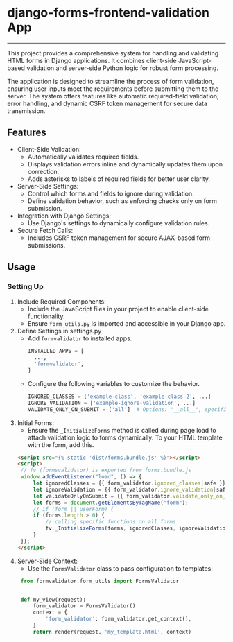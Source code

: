 # django-forms-frontend-validation App
___

This project provides a comprehensive system for handling and validating HTML forms in Django applications. It combines client-side JavaScript-based validation and server-side Python logic for robust form processing.

The application is designed to streamline the process of form validation, ensuring user inputs meet the requirements before submitting them to the server. The system offers features like automatic required-field validation, error handling, and dynamic CSRF token management for secure data transmission.

## Features
- Client-Side Validation: 
  - Automatically validates required fields.
  - Displays validation errors inline and dynamically updates them upon correction.
  - Adds asterisks to labels of required fields for better user clarity.
- Server-Side Settings:
  - Control which forms and fields to ignore during validation.
  - Define validation behavior, such as enforcing checks only on form submission.
- Integration with Django Settings:
  - Use Django's settings to dynamically configure validation rules.
- Secure Fetch Calls:
  - Includes CSRF token management for secure AJAX-based form submissions.

## Usage
### Setting Up
1. Include Required Components:
   - Include the JavaScript files in your project to enable client-side functionality.
   - Ensure `form_utils.py` is imported and accessible in your Django app.
2. Define Settings in settings.py
   - Add `formvalidator` to installed apps.
      ```python
      INSTALLED_APPS = [
        ...,
        'formvalidator',
      ]
      ```
   - Configure the following variables to customize the behavior.
      ```python
      IGNORED_CLASSES = ['example-class', 'example-class-2', ...]
      IGNORE_VALIDATION = ['example-ignore-validation', ...]
      VALIDATE_ONLY_ON_SUBMIT = ['all']  # Options: "__all__", specific class names, or leave empty.
      ```
3. Initial Forms:
   - Ensure the `_InitializeForms` method is called during page load to attach validation logic to forms dynamically.
   To your HTML template with the form, add this.
   ```html
   <script src="{% static 'dist/forms.bundle.js' %}"></script> 
   <script>
    // fv (formsvalidator) is exported from forms.bundle.js
    window.addEventListener("load", () => {
        let ignoredClasses = {{ form_validator.ignored_classes|safe }}; // add more classes that represent forms you want this script to ignore.
        let ignoreValidation = {{ form_validator.ignore_validation|safe }}; // add any form classes that you want to ignore validation
        let validateOnlyOnSubmit = {{ form_validator.validate_only_on_submit|safe }}; // for hitting all forms make index 0 either __all__, all, * or leave blank for false or use false
        let forms = document.getElementsByTagName("form");
        // if (form || userForm) {
        if (forms.length > 0) {
            // calling specific functions on all forms
            fv._InitializeForms(forms, ignoredClasses, ignoreValidation, validateOnlyOnSubmit);
        }
    });
   </script>
   ```
4. Server-Side Context:
   - Use the `FormsValidator` class to pass configuration to templates:
   ```python
    from formvalidator.form_utils import FormsValidator
   
   
    def my_view(request):
        form_validator = FormsValidator()
        context = {
            'form_validator': form_validator.get_context(),
        }    
        return render(request, 'my_template.html', context)
   ```
